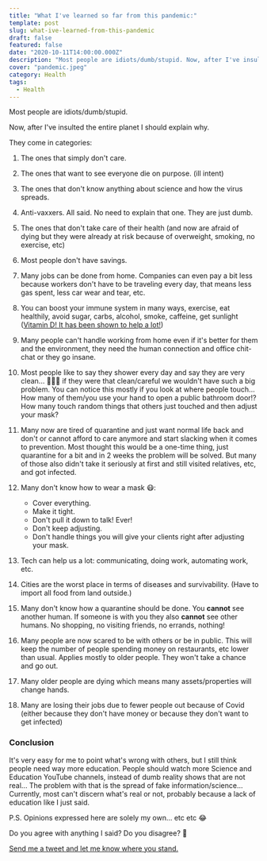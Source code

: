 ```yaml
---
title: "What I've learned so far from this pandemic:"
template: post
slug: what-ive-learned-from-this-pandemic
draft: false
featured: false
date: "2020-10-11T14:00:00.000Z"
description: "Most people are idiots/dumb/stupid. Now, after I've insulted the entire planet I should explain why."
cover: "pandemic.jpeg"
category: Health
tags:
  - Health
---
```


Most people are idiots/dumb/stupid.

Now, after I've insulted the entire planet I should explain why.

They come in categories:

1. The ones that simply don't care.
1. The ones that want to see everyone die on purpose. (ill intent)
1. The ones that don't know anything about science and how the virus spreads.
1. Anti-vaxxers. All said. No need to explain that one. They are just dumb.
1. The ones that don't take care of their health (and now are afraid of dying but they were already at risk because of overweight, smoking, no exercise, etc)
1. Most people don't have savings.
1. Many jobs can be done from home. Companies can even pay a bit less because workers don't have to be traveling every day, that means less gas spent, less car wear and tear, etc.
1. You can boost your immune system in many ways, exercise, eat healthily, avoid sugar, carbs, alcohol, smoke, caffeine, get sunlight ([Vitamin D! It has been shown to help a lot!](https://blog.rodrigograca.com/the-supplements-i-take-price-dosage-why/#vitamin-d3))
1. Many people can't handle working from home even if it's better for them and the environment, they need the human connection and office chit-chat or they go insane.
1. Most people like to say they shower every day and say they are very clean... 🤦🏻‍♂️ if they were that clean/careful we wouldn't have such a big problem. You can notice this mostly if you look at where people touch... How many of them/you use your hand to open a public bathroom door!? How many touch random things that others just touched and then adjust your mask?
1. Many now are tired of quarantine and just want normal life back and don't or cannot afford to care anymore and start slacking when it comes to prevention. Most thought this would be a one-time thing, just quarantine for a bit and in 2 weeks the problem will be solved. But many of those also didn't take it seriously at first and still visited relatives, etc, and got infected.
1. Many don't know how to wear a mask 😷:

   - Cover everything.
   - Make it tight.
   - Don't pull it down to talk! Ever!
   - Don't keep adjusting.
   - Don't handle things you will give your clients right after adjusting your mask.

1. Tech can help us a lot: communicating, doing work, automating work, etc.
1. Cities are the worst place in terms of diseases and survivability. (Have to import all food from land outside.)
1. Many don't know how a quarantine should be done. You **cannot** see another human. If someone is with you they also **cannot** see other humans. No shopping, no visiting friends, no errands, nothing!
1. Many people are now scared to be with others or be in public. This will keep the number of people spending money on restaurants, etc lower than usual. Applies mostly to older people. They won't take a chance and go out.
1. Many older people are dying which means many assets/properties will change hands.
1. Many are losing their jobs due to fewer people out because of Covid (either because they don't have money or because they don't want to get infected)

### Conclusion

It's very easy for me to point what's wrong with others, but I still think people need way more education. People should watch more Science and Education YouTube channels, instead of dumb reality shows that are not real... The problem with that is the spread of fake information/science... Currently, most can't discern what's real or not, probably because a lack of education like I just said.

P.S. Opinions expressed here are solely my own... etc etc 😂

Do you agree with anything I said? Do you disagree? 🤔

[Send me a tweet and let me know where you stand.](https://twitter.com/rodrigograca31)
